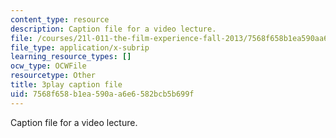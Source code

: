 ```yaml
---
content_type: resource
description: Caption file for a video lecture.
file: /courses/21l-011-the-film-experience-fall-2013/7568f658b1ea590aa6e6582bcb5b699f_6B8FySbsUsM.vtt
file_type: application/x-subrip
learning_resource_types: []
ocw_type: OCWFile
resourcetype: Other
title: 3play caption file
uid: 7568f658-b1ea-590a-a6e6-582bcb5b699f
---
```

Caption file for a video lecture.

